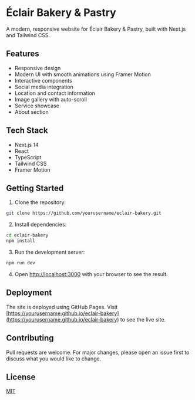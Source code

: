 # Éclair Bakery & Pastry

A modern, responsive website for Éclair Bakery & Pastry, built with Next.js and Tailwind CSS.

## Features

- Responsive design
- Modern UI with smooth animations using Framer Motion
- Interactive components
- Social media integration
- Location and contact information
- Image gallery with auto-scroll
- Service showcase
- About section

## Tech Stack

- Next.js 14
- React
- TypeScript
- Tailwind CSS
- Framer Motion

## Getting Started

1. Clone the repository:
```bash
git clone https://github.com/yourusername/eclair-bakery.git
```

2. Install dependencies:
```bash
cd eclair-bakery
npm install
```

3. Run the development server:
```bash
npm run dev
```

4. Open [http://localhost:3000](http://localhost:3000) with your browser to see the result.

## Deployment

The site is deployed using GitHub Pages. Visit [https://yourusername.github.io/eclair-bakery](https://yourusername.github.io/eclair-bakery) to see the live site.

## Contributing

Pull requests are welcome. For major changes, please open an issue first to discuss what you would like to change.

## License

[MIT](https://choosealicense.com/licenses/mit/)
